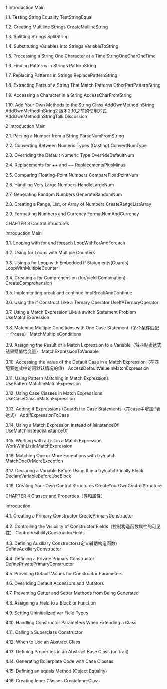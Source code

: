 1
Introduction
Main

1.1. Testing String Equality
TestStringEqual

1.2. Creating Multiline Strings
CreateMullineString

1.3. Splitting Strings
SplitString

1.4. Substituting Variables into Strings
VariableToString

1.5. Processing a String One Character at a Time
StringOneCharOneTime

1.6. Finding Patterns in Strings
PatternString

1.7. Replacing Patterns in Strings
ReplacePatternString

1.8. Extracting Parts of a String That Match Patterns
OtherPartPatternString

1.9. Accessing a Character in a String
AccessCharFromString

1.10. Add Your Own Methods to the String Class
AddOwnMethodInString
AddOwnMethodInString2   版本2.10之前的使用方式
AddOwnMethodInStringTalk  Discussion

2
Introduction
Main


2.1. Parsing a Number from a String
ParseNumFromString

2.2. Converting Between Numeric Types (Casting)
ConvertNumType

2.3. Overriding the Default Numeric Type
OverrideDefaultNum

2.4. Replacements for ++ and −−
ReplacementsPlusMinus

2.5. Comparing Floating-Point Numbers
CompareFloatPointNum

2.6. Handling Very Large Numbers
HandleLargeNum

2.7. Generating Random Numbers
GenerateRandomNum

2.8. Creating a Range, List, or Array of Numbers
CreateRangeListArray

2.9. Formatting Numbers and Currency
FormatNumAndCurrency



CHAPTER 3 Control Structures

Introduction
Main

3.1. Looping with for and foreach
LoopWithForAndForeach

3.2. Using for Loops with Multiple Counters

3.3. Using a for Loop with Embedded if Statements(Guards)
LoopWithMultipleCounter

3.4. Creating a for Comprehension (for/yield Combination)
CreateComprehension

3.5. Implementing break and continue
ImplBreakAndContinue

3.6. Using the if Construct Like a Ternary Operator
UseIfATernaryOperator

3.7. Using a Match Expression Like a switch Statement Problem
UseMatchExpression

3.8. Matching Multiple Conditions with One Case Statement（多个条件匹配一个case）
MatchMultipleConditions

3.9. Assigning the Result of a Match Expression to a Variable（将匹配表达式结果赋值给变量）
MatchExpressionToVariable

3.10. Accessing the Value of the Default Case in a Match Expression（在匹配表达式中访问默认情况的值）
AccessDefaultValueInMatchExpression

3.11. Using Pattern Matching in Match Expressions
UsePatternMatchInMatchExpression

3.12. Using Case Classes in Match Expressions
UseCaseClassInMatchExpression

3.13. Adding if Expressions (Guards) to Case Statements（在case中增加if表达式）
AddIfExpressionToCase

3.14. Using a Match Expression Instead of isInstanceOf
UseMatchInsteadIsInstanceOf

3.15. Working with a List in a Match Expression
WorkWithListInMatchExpression

3.16. Matching One or More Exceptions with try/catch
MatchOneOrMoreException


3.17. Declaring a Variable Before Using It in a try/catch/finally Block
DeclareVariableBeforeUseBlock


3.18. Creating Your Own Control Structures
CreateYourOwnControlStructure



CHAPTER 4 Classes and Properties（类和属性）

Introduction

4.1. Creating a Primary Constructor
CreatePrimaryConstructor


4.2. Controlling the Visibility of Constructor Fields（控制构造函数属性的可见性）
ControlVisibilityConstructorFields


4.3. Defining Auxiliary Constructors(定义辅助构造函数)
DefineAuxiliaryConstructor



4.4. Defining a Private Primary Constructor
DefinePrivatePrimaryConstructor



4.5. Providing Default Values for Constructor Parameters






4.6. Overriding Default Accessors and Mutators



4.7. Preventing Getter and Setter Methods from Being Generated



4.8. Assigning a Field to a Block or Function



4.9. Setting Uninitialized var Field Types



4.10. Handling Constructor Parameters When Extending a Class



4.11. Calling a Superclass Constructor



4.12. When to Use an Abstract Class



4.13. Defining Properties in an Abstract Base Class (or Trait)



4.14. Generating Boilerplate Code with Case Classes


4.15. Defining an equals Method (Object Equality)



4.16. Creating Inner Classes
CreateInnerClass












